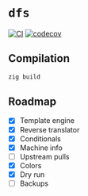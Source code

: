 # `dfs`
[![CI](https://github.com/charlesrocket/dfs/actions/workflows/ci.yml/badge.svg?branch=trunk)](https://github.com/charlesrocket/dfs/actions/workflows/ci.yml)
[![codecov](https://codecov.io/gh/charlesrocket/dfs/branch/trunk/graph/badge.svg)](https://codecov.io/gh/charlesrocket/dfs)

## Compilation

```sh
zig build
```

## Roadmap
* [x] Template engine
* [x] Reverse translator
* [x] Conditionals
* [x] Machine info
* [ ] Upstream pulls
* [x] Colors
* [x] Dry run
* [ ] Backups
